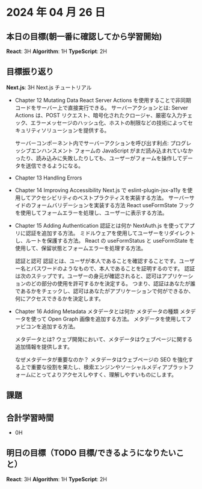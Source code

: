 # 2024 年 04 月 26 日

## 本日の目標(朝一番に確認してから学習開始)

**React**: 3H
**Algorithm**: 1H
**TypeScript**: 2H

## 目標振り返り

**Next.js**: 3H
Next.js チュートリアル

- Chapter 12 Mutating Data
  React Server Actions を使用することで非同期コードをサーバー上で直接実行できる。
  サーバーアクションとは: Server Actions は、POST リクエスト、暗号化されたクロージャ、厳密な入力チェック、エラーメッセージのハッシュ化、ホストの制限などの技術によってセキュリティソリューションを提供する。

  サーバーコンポーネント内でサーバーアクションを呼び出す利点: プログレッシブエンハンスメント
  フォームの JavaScript がまだ読み込まれていなかったり、読み込みに失敗したりしても、ユーザーがフォームを操作してデータを送信できるようになる。

- Chapter 13 Handling Errors

- Chapter 14 Improving Accessibility
  Next.js で eslint-plugin-jsx-a11y を使用してアクセシビリティのベストプラクティスを実装する方法。
  サーバーサイドのフォームバリデーションを実装する方法
  React useFormState フックを使用してフォームエラーを処理し、ユーザーに表示する方法。

- Chapter 15 Adding Authentication
  認証とは何か
  NextAuth.js を使ってアプリに認証を追加する方法。
  ミドルウェアを使用してユーザーをリダイレクトし、ルートを保護する方法。
  React の useFormStatus と useFormState を使用して、保留状態とフォームエラーを処理する方法。

  認証と認可
  認証とは、ユーザが本人であることを確認することです。ユーザー名とパスワードのようなもので、本人であることを証明するのです。
  認証は次のステップです。ユーザーの身元が確認されると、認可はアプリケーションのどの部分の使用を許可するかを決定する。
  つまり、認証はあなたが誰であるかをチェックし、認可はあなたがアプリケーションで何ができるか、何にアクセスできるかを決定します。

- Chapter 16 Adding Metadata
  メタデータとは何か
  メタデータの種類
  メタデータを使って Open Graph 画像を追加する方法。
  メタデータを使用してファビコンを追加する方法。

  メタデータとは?
  ウェブ開発において、メタデータはウェブページに関する追加情報を提供します。

  なぜメタデータが重要なのか？
  メタデータはウェブページの SEO を強化する上で重要な役割を果たし、検索エンジンやソーシャルメディアプラットフォームにとってよりアクセスしやすく、理解しやすいものにします。

## 課題

## 合計学習時間

- 0H

## 明日の目標（TODO 目標/できるようになりたいこと）

**React**: 3H
**Algorithm**: 1H
**TypeScript**: 2H
